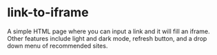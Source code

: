 # link-to-iframe
A simple HTML page where you can input a link and it will fill an iframe. Other features include light and dark mode, refresh button, and a drop down menu of recommended sites.
